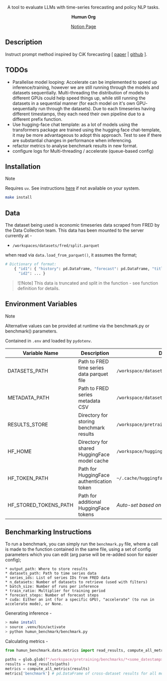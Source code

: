 <div align="center">

A tool to evaluate LLMs with time-series forecasting and policy NLP tasks.  

**Humun Org**

[Notion Page](https://humanity-unleashed.notion.site/LLM-Benchmarking-30835e8e64044ecaaddc84d4abcfdec8)
</div>

## Description

Instruct prompt method inspired by CiK forecasting [ [paper](https://arxiv.org/abs/2410.18959) | [github](https://github.com/ServiceNow/context-is-key-forecasting/blob/main/cik_benchmark/baselines/direct_prompt.py) ].

## TODOs

* Parallelise model looping: Accelerate can be implemented to speed up inference/training, however we are still running through the models and datasets sequentially. Multi-threading the distribution of models to different GPUs could help speed things up, while still running the datasets in a sequential manner (for each model on it's own GPU- sequentially run through the datasets). Due to each timeseries having different timestamps, they each need their own pipeline due to a different prefix function.
* Use hugging-face chat template: as a lot of models using the transformers package are trained using the hugging face chat-template, it may be more advantageous to adopt this approach. Test to see if there are substantial changes in performance when inferencing. 
* refactor metrics to analyse benchmark results in new format. 
* configure logs for Multi-threading / accelerate (queue-based config)

## Installation
> [!Note]
> Requires `uv`. See instructions [here](https://docs.astral.sh/uv/getting-started/installation/) if not available on your system.

```bash
make install
```

## Data
The dataset being used is economic timeseries data scraped from FRED by the Data Collection team. This data has been mounted to the server currently at -

* `/workspaces/datasets/fred/split.parquet`

when read via `data.load_from_parquet()`, it assumes the format;   

```python 
# Dictionary of format:
    { "id1": { "history": pd.DataFrame, "forecast": pd.DataFrame, "title": str, "notes" : str },
      "id2": ... }
```
>![!Note] This data is truncated and split in the function - see function definition for details.  

## Environment Variables 
> [!Note]
> Alternative values can be provided at runtime via the benchmark.py or benchmark() parameters.

Contained in `.env` and loaded by `pydotenv`. 

| Variable Name | Description | Default Value |
|--------------|-------------|----------------|
| DATASETS_PATH | Path to FRED time series data parquet file | `/workspace/datasets/fred/split.parquet` |
| METADATA_PATH | Path to FRED series metadata CSV | `/workspace/datasets/fred/all_fred_metadata.csv` |
| RESULTS_STORE | Directory for storing benchmark results | `/workspace/pretraining/benchmarks` |
| HF_HOME | Directory for shared HuggingFace model cache | `/workspace/huggingface_cache` |
| HF_TOKEN_PATH | Path for HuggingFace authentication token | `~/.cache/huggingface/token` |
| HF_STORED_TOKENS_PATH | Path for additional HuggingFace tokens | *Auto-set based on HF_TOKEN_PATH* see [here](https://github.com/huggingface/huggingface_hub/blob/main/src/huggingface_hub/constants.py#L150)|


## Benchmarking Instructions

To run a benchmark, you can simply run the `benchmark.py` file, where a call is made to the function contained in the same file, using a set of config parameters which you can edit (arg parse will be re-added soon for easier config); 

    * output_path: Where to store results
    * datasets_path: Path to time series data
    * series_ids: List of series IDs from FRED data
    * n_datasets: Number of datasets to retrieve (used with filters)
    * batch_size: Number of runs per inference
    * train_ratio: Multiplier for training period  
    * forecast_steps: Number of forecast steps
    * cuda: Either an int (for a specific GPU), "accelerate" (to run in accelerate mode), or None.

Generating inference - 
```bash
> make install
> source .venv/bin/activate
> python humun_benchmark/benchmark.py 
```

Calculating metrics - 
```python
from humun_benchmark.data.metrics import read_results, compute_all_metrics

paths = glob.glob(f"/workspace/pretraining/benchmarks/*<some_datestamp>.parquet")
results = read_results(paths)
metrics = compute_all_metrics(results)
metrics['benchmark'] # pd.DataFrame of cross-dataset results for all models selected
```



